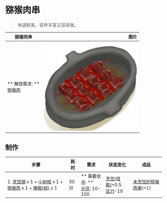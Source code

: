 # 猕猴肉串  
> 味道鲜美，营养丰富又容易做。  
  
  猕猴肉串  |   图片   
 ----  |  ----:   
 ** 解锁需求: **<br>[猕猴肉](MacaqueMeat.md)  |  <img decoding="async" src="Sprite/MacaqueSkewers.png" href="a.md" style="max-width:300px;max-height:300px;">   
  
## 制作  
步骤  |  耗时  |  需求  |  状态变化  |  成品  
----  |  ----  |  ----  |  ----  |  ----  
1. [烹饪锅](CookingPot.md) x 1 + [小树枝](Sticks.md) x 1 + [猕猴肉](MacaqueMeat.md) x 1 + [辣椒(组)](GpTag_Chilli.md) x 1  |  30分  |  ** 需要状态: **<br>[光亮](Light.md): 10-100  |  [烹饪(技能)](Skill_Cooking.md)+0.5<br>[压力](Stress.md)-10  |  [未烹饪的猕猴肉串](MacaqueSkewersUncooked.md)(+1)  
